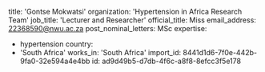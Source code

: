 title: 'Gontse Mokwatsi'
organization: 'Hypertension in Africa Research Team'
job_title: 'Lecturer and Researcher'
official_title: Miss
email_address: 22368590@nwu.ac.za
post_nominal_letters: MSc
expertise:
  - hypertension
country:
  - 'South Africa'
works_in: 'South Africa'
import_id: 8441d1d6-7f0e-442b-9fa0-32e594a4e4bb
id: ad9d49b5-d7db-4f6c-a8f8-8efcc3f5e178

